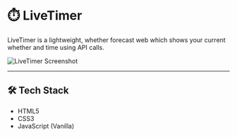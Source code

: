 # ⏱️ LiveTimer

LiveTimer is a lightweight, whether forecast web which shows your current whether and time using API calls.

![LiveTimer Screenshot](<img width="1919" height="1091" alt="Screenshot 2025-07-11 093815" src="https://github.com/user-attachments/assets/dc6f2d18-7247-4319-932b-2b27d5f49ef4" />)

---

## 🛠️ Tech Stack

- HTML5
- CSS3
- JavaScript (Vanilla)
